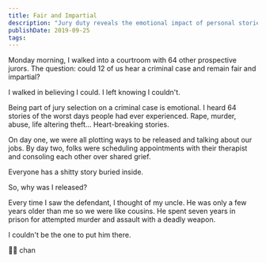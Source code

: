```yaml
---
title: Fair and Impartial
description: "Jury duty reveals the emotional impact of personal stories. Acknowledge that everyone has a hidden struggle and practice empathy in daily life."
publishDate: 2019-09-25
tags:
---
```


Monday morning, I walked into a courtroom with 64 other prospective jurors.
The question: could 12 of us hear a criminal case and remain fair and impartial?

I walked in believing I could.
I left knowing I couldn't.

Being part of jury selection on a criminal case is emotional.
I heard 64 stories of the worst days people had ever experienced.
Rape, murder, abuse, life altering theft...
Heart-breaking stories.

On day one, we were all plotting ways to be released and talking about our jobs.
By day two, folks were scheduling appointments with their therapist and consoling each other over shared grief.

Everyone has a shitty story buried inside.

So, why was I released?

Every time I saw the defendant, I thought of my uncle.
He was only a few years older than me so we were like cousins.
He spent seven years in prison for attempted murder and assault with a deadly weapon.

I couldn't be the one to put him there.

👨‍⚖️ chan
